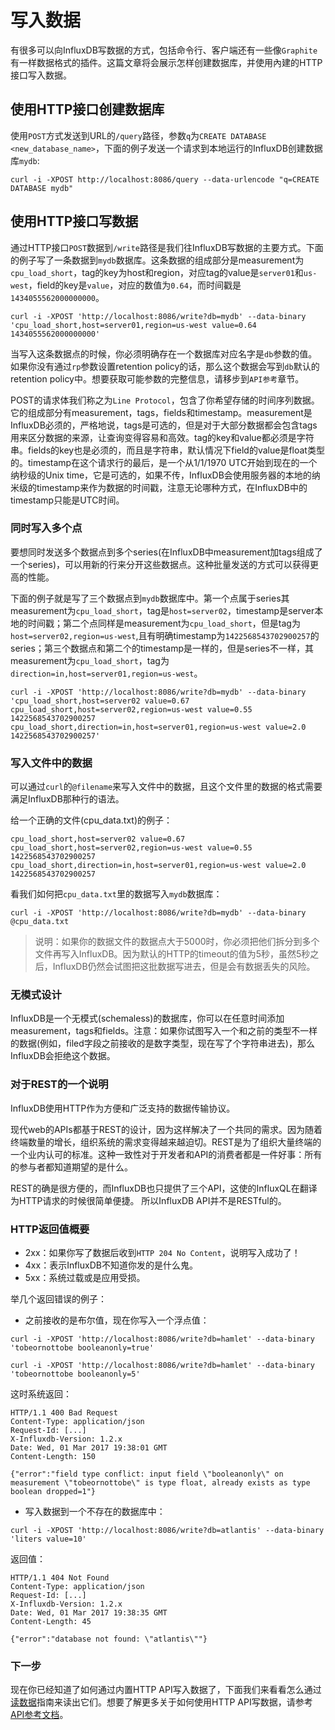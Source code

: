 # 写入数据

有很多可以向InfluxDB写数据的方式，包括命令行、客户端还有一些像`Graphite`有一样数据格式的插件。这篇文章将会展示怎样创建数据库，并使用內建的HTTP接口写入数据。

## 使用HTTP接口创建数据库
使用`POST`方式发送到URL的`/query`路径，参数`q`为`CREATE DATABASE <new_database_name>`，下面的例子发送一个请求到本地运行的InfluxDB创建数据库`mydb`:

```
curl -i -XPOST http://localhost:8086/query --data-urlencode "q=CREATE DATABASE mydb"
```

## 使用HTTP接口写数据
通过HTTP接口`POST`数据到`/write`路径是我们往InfluxDB写数据的主要方式。下面的例子写了一条数据到`mydb`数据库。这条数据的组成部分是measurement为`cpu_load_short`，tag的key为host和region，对应tag的value是`server01`和`us-west`，field的key是`value`，对应的数值为`0.64`，而时间戳是`1434055562000000000`。

```
curl -i -XPOST 'http://localhost:8086/write?db=mydb' --data-binary 'cpu_load_short,host=server01,region=us-west value=0.64 1434055562000000000'
```

当写入这条数据点的时候，你必须明确存在一个数据库对应名字是`db`参数的值。如果你没有通过`rp`参数设置retention policy的话，那么这个数据会写到`db`默认的retention policy中。想要获取可能参数的完整信息，请移步到`API参考`章节。

POST的请求体我们称之为`Line Protocol`，包含了你希望存储的时间序列数据。它的组成部分有measurement，tags，fields和timestamp。measurement是InfluxDB必须的，严格地说，tags是可选的，但是对于大部分数据都会包含tags用来区分数据的来源，让查询变得容易和高效。tag的key和value都必须是字符串。fields的key也是必须的，而且是字符串，默认情况下field的value是float类型的。timestamp在这个请求行的最后，是一个从1/1/1970 UTC开始到现在的一个纳秒级的Unix time，它是可选的，如果不传，InfluxDB会使用服务器的本地的纳米级的timestamp来作为数据的时间戳，注意无论哪种方式，在InfluxDB中的timestamp只能是UTC时间。

### 同时写入多个点
要想同时发送多个数据点到多个series(在InfluxDB中measurement加tags组成了一个series)，可以用新的行来分开这些数据点。这种批量发送的方式可以获得更高的性能。

下面的例子就是写了三个数据点到`mydb`数据库中。第一个点属于series其measurement为`cpu_load_short`，tag是`host=server02`，timestamp是server本地的时间戳；第二个点同样是measurement为`cpu_load_short`，但是tag为`host=server02,region=us-west`,且有明确timestamp为`1422568543702900257`的series；第三个数据点和第二个的timestamp是一样的，但是series不一样，其measurement为`cpu_load_short`，tag为`direction=in,host=server01,region=us-west`。

```
curl -i -XPOST 'http://localhost:8086/write?db=mydb' --data-binary 'cpu_load_short,host=server02 value=0.67
cpu_load_short,host=server02,region=us-west value=0.55 1422568543702900257
cpu_load_short,direction=in,host=server01,region=us-west value=2.0 1422568543702900257'
```

### 写入文件中的数据
可以通过`curl`的`@filename`来写入文件中的数据，且这个文件里的数据的格式需要满足InfluxDB那种行的语法。

给一个正确的文件(cpu_data.txt)的例子：

```
cpu_load_short,host=server02 value=0.67
cpu_load_short,host=server02,region=us-west value=0.55 1422568543702900257
cpu_load_short,direction=in,host=server01,region=us-west value=2.0 1422568543702900257
```
看我们如何把`cpu_data.txt`里的数据写入`mydb`数据库：

```
curl -i -XPOST 'http://localhost:8086/write?db=mydb' --data-binary @cpu_data.txt
```

>说明：如果你的数据文件的数据点大于5000时，你必须把他们拆分到多个文件再写入InfluxDB。因为默认的HTTP的timeout的值为5秒，虽然5秒之后，InfluxDB仍然会试图把这批数据写进去，但是会有数据丢失的风险。

### 无模式设计
InfluxDB是一个无模式(schemaless)的数据库，你可以在任意时间添加measurement，tags和fields。注意：如果你试图写入一个和之前的类型不一样的数据(例如，filed字段之前接收的是数字类型，现在写了个字符串进去)，那么InfluxDB会拒绝这个数据。

### 对于REST的一个说明
InfluxDB使用HTTP作为方便和广泛支持的数据传输协议。

现代web的APIs都基于REST的设计，因为这样解决了一个共同的需求。因为随着终端数量的增长，组织系统的需求变得越来越迫切。REST是为了组织大量终端的一个业内认可的标准。这种一致性对于开发者和API的消费者都是一件好事：所有的参与者都知道期望的是什么。

REST的确是很方便的，而InfluxDB也只提供了三个API，这使的InfluxQL在翻译为HTTP请求的时候很简单便捷。 所以InfluxDB API并不是RESTful的。

### HTTP返回值概要
* 2xx：如果你写了数据后收到`HTTP 204 No Content`，说明写入成功了！
* 4xx：表示InfluxDB不知道你发的是什么鬼。
* 5xx：系统过载或是应用受损。

举几个返回错误的例子：

* 之前接收的是布尔值，现在你写入一个浮点值：

```
curl -i -XPOST 'http://localhost:8086/write?db=hamlet' --data-binary 'tobeornottobe booleanonly=true'  

curl -i -XPOST 'http://localhost:8086/write?db=hamlet' --data-binary 'tobeornottobe booleanonly=5'
```
这时系统返回：

```
HTTP/1.1 400 Bad Request
Content-Type: application/json
Request-Id: [...]
X-Influxdb-Version: 1.2.x
Date: Wed, 01 Mar 2017 19:38:01 GMT
Content-Length: 150

{"error":"field type conflict: input field \"booleanonly\" on measurement \"tobeornottobe\" is type float, already exists as type boolean dropped=1"}
```

* 写入数据到一个不存在的数据库中：

```
curl -i -XPOST 'http://localhost:8086/write?db=atlantis' --data-binary 'liters value=10'
```

返回值：

```
HTTP/1.1 404 Not Found
Content-Type: application/json
Request-Id: [...]
X-Influxdb-Version: 1.2.x
Date: Wed, 01 Mar 2017 19:38:35 GMT
Content-Length: 45

{"error":"database not found: \"atlantis\""}
```

### 下一步
现在你已经知道了如何通过内置HTTP API写入数据了，下面我们来看看怎么通过[读数据](querying_data.md)指南来读出它们。想要了解更多关于如何使用HTTP API写数据，请参考[API参考文档]()。
